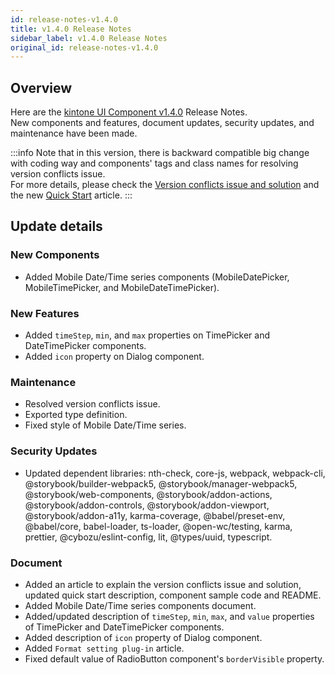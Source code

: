 ```yaml
---
id: release-notes-v1.4.0
title: v1.4.0 Release Notes
sidebar_label: v1.4.0 Release Notes
original_id: release-notes-v1.4.0
---
```


## Overview

Here are the [kintone UI Component v1.4.0](https://github.com/kintone-labs/kintone-ui-component/releases/tag/v1.4.0) Release Notes.<br/>
New components and features, document updates, security updates, and maintenance have been made.

:::info
Note that in this version, there is backward compatible big change with coding way and components' tags and class names for resolving version conflicts issue.<br/>
For more details, please check the [Version conflicts issue and solution](../guides/version-conflicts-issue-solution) and the new [Quick Start](../getting-started/quick-start) article.
:::

## Update details
### New Components
- Added Mobile Date/Time series components (MobileDatePicker, MobileTimePicker, and MobileDateTimePicker).

### New Features
- Added `timeStep`, `min`, and `max` properties on TimePicker and DateTimePicker components.
- Added `icon` property on Dialog component.

### Maintenance
- Resolved version conflicts issue.
- Exported type definition.
- Fixed style of Mobile Date/Time series.

### Security Updates
- Updated dependent libraries: nth-check, core-js, webpack, webpack-cli, @storybook/builder-webpack5, @storybook/manager-webpack5, @storybook/web-components, @storybook/addon-actions, @storybook/addon-controls, @storybook/addon-viewport, @storybook/addon-a11y, karma-coverage, @babel/preset-env, @babel/core, babel-loader, ts-loader, @open-wc/testing, karma, prettier, @cybozu/eslint-config, lit, @types/uuid, typescript.

### Document
- Added an article to explain the version conflicts issue and solution, updated quick start description, component sample code and README.
- Added Mobile Date/Time series components document.
- Added/updated description of `timeStep`, `min`, `max`, and `value` properties of TimePicker and DateTimePicker components.
- Added description of `icon` property of Dialog component.
- Added `Format setting plug-in` article.
- Fixed default value of RadioButton component's `borderVisible` property.